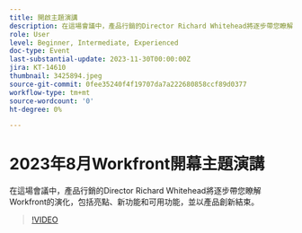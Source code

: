 ```yaml
---
title: 開啟主題演講
description: 在這場會議中，產品行銷的Director Richard Whitehead將逐步帶您瞭解Workfront的演化，包括亮點、新功能和可用功能，並以產品創新結束。
role: User
level: Beginner, Intermediate, Experienced
doc-type: Event
last-substantial-update: 2023-11-30T00:00:00Z
jira: KT-14610
thumbnail: 3425894.jpeg
source-git-commit: 0fee35240f4f19707da7a222680858ccf89d0377
workflow-type: tm+mt
source-wordcount: '0'
ht-degree: 0%

---
```



# 2023年8月Workfront開幕主題演講

在這場會議中，產品行銷的Director Richard Whitehead將逐步帶您瞭解Workfront的演化，包括亮點、新功能和可用功能，並以產品創新結束。

>[!VIDEO](https://video.tv.adobe.com/v/3425894/?learn=on)
